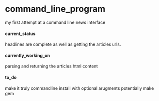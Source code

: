 # command_line_program
my first attempt at a command line news interface 

#### current_status

headlines are complete as well as getting the articles urls. 

#### currently_working_on 

parsing and returning the articles html content

#### to_do 

make it truly commandline 
install with optional arugments 
potentially make gem 
